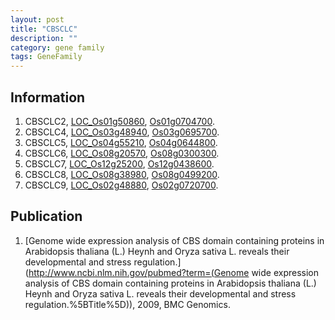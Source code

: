 ```yaml
---
layout: post
title: "CBSCLC"
description: ""
category: gene family
tags: GeneFamily
---
```


## Information
1. CBSCLC2, [LOC_Os01g50860](http://rice.plantbiology.msu.edu/cgi-bin/ORF_infopage.cgi?orf=LOC_Os01g50860), [Os01g0704700](http://rapdb.dna.affrc.go.jp/viewer/gbrowse_details/irgsp1?name=Os01g0704700).
2. CBSCLC4, [LOC_Os03g48940](http://rice.plantbiology.msu.edu/cgi-bin/ORF_infopage.cgi?orf=LOC_Os03g48940), [Os03g0695700](http://rapdb.dna.affrc.go.jp/viewer/gbrowse_details/irgsp1?name=Os03g0695700).
3. CBSCLC5, [LOC_Os04g55210](http://rice.plantbiology.msu.edu/cgi-bin/ORF_infopage.cgi?orf=LOC_Os04g55210), [Os04g0644800](http://rapdb.dna.affrc.go.jp/viewer/gbrowse_details/irgsp1?name=Os04g0644800).
4. CBSCLC6, [LOC_Os08g20570](http://rice.plantbiology.msu.edu/cgi-bin/ORF_infopage.cgi?orf=LOC_Os08g20570), [Os08g0300300](http://rapdb.dna.affrc.go.jp/viewer/gbrowse_details/irgsp1?name=Os08g0300300).
5. CBSCLC7, [LOC_Os12g25200](http://rice.plantbiology.msu.edu/cgi-bin/ORF_infopage.cgi?orf=LOC_Os12g25200), [Os12g0438600](http://rapdb.dna.affrc.go.jp/viewer/gbrowse_details/irgsp1?name=Os12g0438600).
6. CBSCLC8, [LOC_Os08g38980](http://rice.plantbiology.msu.edu/cgi-bin/ORF_infopage.cgi?orf=LOC_Os08g38980), [Os08g0499200](http://rapdb.dna.affrc.go.jp/viewer/gbrowse_details/irgsp1?name=Os08g0499200).
7. CBSCLC9, [LOC_Os02g48880](http://rice.plantbiology.msu.edu/cgi-bin/ORF_infopage.cgi?orf=LOC_Os02g48880), [Os02g0720700](http://rapdb.dna.affrc.go.jp/viewer/gbrowse_details/irgsp1?name=Os02g0720700).

## Publication
1. [Genome wide expression analysis of CBS domain containing proteins in Arabidopsis thaliana (L.) Heynh and Oryza sativa L. reveals their developmental and stress regulation.](http://www.ncbi.nlm.nih.gov/pubmed?term=(Genome wide expression analysis of CBS domain containing proteins in Arabidopsis thaliana (L.) Heynh and Oryza sativa L. reveals their developmental and stress regulation.%5BTitle%5D)), 2009, BMC Genomics.


